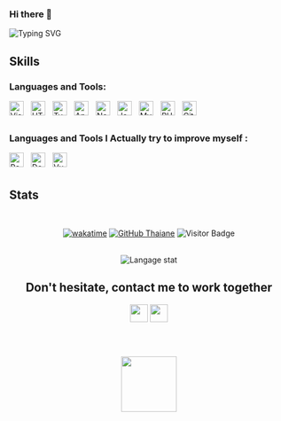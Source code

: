 ### Hi there 👋

<img src="https://readme-typing-svg.demolab.com?font=Fira+Code&pause=1000&width=435&lines=Full-stack+Web+Developper;French;Junior Developper" alt="Typing SVG" />

## Skills


### Languages and Tools:

<img align="left" alt="Visual Studio Code" title="Visual Studio Code" width="26px" src="https://cdn.jsdelivr.net/gh/devicons/devicon/icons/vscode/vscode-original.svg" style="padding-right:10px;" />

<img align="left" alt="HTML5" title="HTML5" width="26px" src="https://cdn.jsdelivr.net/gh/devicons/devicon/icons/html5/html5-original.svg" style="padding-right:10px;" />
<img align="left" alt="TypeScript" title="TypeScript" width="26px" src="https://cdn.jsdelivr.net/gh/devicons/devicon/icons/typescript/typescript-original.svg" style="padding-right:10px;" />


<img align="left" alt="Angular" title="Angular" width="26px" src="https://cdn.jsdelivr.net/gh/devicons/devicon/icons/angularjs/angularjs-original.svg" style="padding-right:10px;" />

<img align="left" alt="Node.js" title="Node.js" width="26px" src="https://cdn.jsdelivr.net/gh/devicons/devicon/icons/nodejs/nodejs-original.svg" style="padding-right:10px;" />
<img align="left" alt="Java" title="Java" width="26px" src="https://cdn.jsdelivr.net/gh/devicons/devicon/icons/java/java-original.svg" style="padding-right:10px;" />
<img align="left" alt="MySQL" title="MySQL" width="26px" src="https://cdn.jsdelivr.net/gh/devicons/devicon/icons/mysql/mysql-original.svg" style="padding-right:10px;" />


<img align="left" alt="PHP" title="PHP" width="26px" src="https://cdn.jsdelivr.net/gh/devicons/devicon/icons/php/php-original.svg" style="padding-right:10px;" />

<img align="left" alt="Git" title="Git" width="26px" src="https://cdn.jsdelivr.net/gh/devicons/devicon/icons/git/git-original.svg" style="padding-right:10px;" />




<br />
<br />


### Languages and Tools I Actually try to improve myself : 

<img align="left" alt="React" title="React" width="26px" src="https://cdn.jsdelivr.net/gh/devicons/devicon/icons/react/react-original.svg" style="padding-right:10px;" />
<img align="left" alt="Docker" title="Docker" width="26px" src="https://cdn.jsdelivr.net/gh/devicons/devicon/icons/docker/docker-original.svg" style="padding-right:10px;" />

<img align="left" alt="VueJS" title="VueJS" width="26px" src="https://cdn.jsdelivr.net/gh/devicons/devicon/icons/vuejs/vuejs-original.svg" style="padding-right:10px;" />
<br />
<br />


## Stats

<br/>
<div align="center">

[![wakatime](https://wakatime.com/badge/user/eec38ac8-99d6-4b73-a45a-6d24ff38d82b.svg)](https://wakatime.com/@eec38ac8-99d6-4b73-a45a-6d24ff38d82b) [![GitHub Thaiane](https://img.shields.io/github/followers/thaiane?label=follow&style=social)](https://github.com/FazCodeFR) ![Visitor Badge](https://visitor-badge.laobi.icu/badge?page_id=FazCodeFR.visitor-badge)

<br />
<img alt="Langage stat" src="https://github-readme-stats.vercel.app/api/?username=FazCodeFR&theme=github_dark&layout=compact&count_private=true" />

</div>



<div align="center">
<h2> Don't hesitate, contact me to work together </h2>

<a target="_blank" href='https://fazcode.com' title="My website"> <img width = '32px' align= 'center' src="https://raw.githubusercontent.com/rahulbanerjee26/githubAboutMeGenerator/main/icons/portfolio.png"/></a> 
<a target="_blank" href='https://www.github.com/FazCodeFR' title="Github profil"> <img width = '32px' align= 'center' src="https://raw.githubusercontent.com/rahulbanerjee26/githubAboutMeGenerator/main/icons/github.svg"/></a> 
</div>

<br/><br/>

<div align="center">
<img src='https://raw.githubusercontent.com/ShahriarShafin/ShahriarShafin/main/Assets/handshake.gif' width="100px">
</div>
